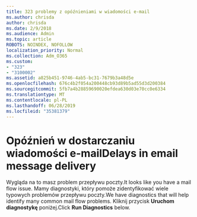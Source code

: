 ```yaml
---
title: 323 problemy z opóźnieniami w wiadomości e-mail
ms.author: chrisda
author: chrisda
ms.date: 2/9/2018
ms.audience: Admin
ms.topic: article
ROBOTS: NOINDEX, NOFOLLOW
localization_priority: Normal
ms.collection: Adm_O365
ms.custom:
- "323"
- "3100002"
ms.assetid: a825b451-9746-4ab5-bc31-7679b3a48d5e
ms.openlocfilehash: 676c4b2f054a200448cb93d89b5ad55d3d200384
ms.sourcegitcommit: 5fb7a4b28859690020efdea630d03e70cc0e6334
ms.translationtype: MT
ms.contentlocale: pl-PL
ms.lasthandoff: 06/28/2019
ms.locfileid: "35381379"
---
```

# <a name="delays-in-email-message-delivery"></a><span data-ttu-id="44747-102">Opóźnień w dostarczaniu wiadomości e-mail</span><span class="sxs-lookup"><span data-stu-id="44747-102">Delays in email message delivery</span></span>

<span data-ttu-id="44747-103">Wygląda na to masz problem przepływu poczty.</span><span class="sxs-lookup"><span data-stu-id="44747-103">It looks like you have a mail flow issue.</span></span> <span data-ttu-id="44747-104">Mamy diagnostyki, który pomoże zidentyfikować wiele typowych problemów przepływu poczty.</span><span class="sxs-lookup"><span data-stu-id="44747-104">We have diagnostics that will help identify many common mail flow problems.</span></span> <span data-ttu-id="44747-105">Kliknij przycisk **Uruchom diagnostykę** poniżej.</span><span class="sxs-lookup"><span data-stu-id="44747-105">Click **Run Diagnostics** below.</span></span>
